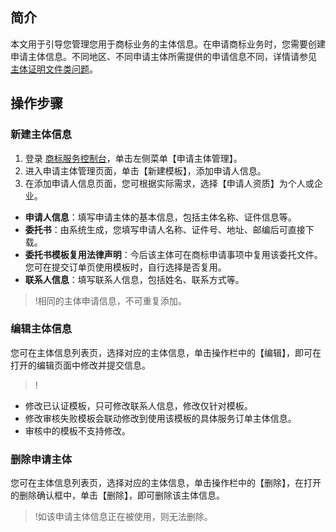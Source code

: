 ## 简介
本文用于引导您管理您用于商标业务的主体信息。在申请商标业务时，您需要创建申请主体信息。不同地区、不同申请主体所需提供的申请信息不同，详情请参见 [主体证明文件类问题](https://cloud.tencent.com/document/product/1145/38956)。

## 操作步骤
### 新建主体信息
1. 登录 [商标服务控制台](https://console.cloud.tencent.com/tmr)，单击左侧菜单【申请主体管理】。
2. 进入申请主体管理页面，单击【新建模板】，添加申请人信息。
3. 在添加申请人信息页面，您可根据实际需求，选择【申请人资质】为个人或企业。
 - **申请人信息**：填写申请主体的基本信息，包括主体名称、证件信息等。
 - **委托书**：由系统生成，您填写申请人名称、证件号、地址、邮编后可直接下载。
 - **委托书模板复用法律声明**：今后该主体可在商标申请事项中复用该委托文件。您可在提交订单页使用模板时，自行选择是否复用。
- **联系人信息**：填写联系人信息，包括姓名、联系方式等。

>!相同的主体申请信息，不可重复添加。


### 编辑主体信息
您可在主体信息列表页，选择对应的主体信息，单击操作栏中的【编辑】，即可在打开的编辑页面中修改并提交信息。

>!
- 修改已认证模板，只可修改联系人信息，修改仅针对模板。
- 修改审核失败模板会联动修改到使用该模板的具体服务订单主体信息。
- 审核中的模板不支持修改。


### 删除申请主体
您可在主体信息列表页，选择对应的主体信息，单击操作栏中的【删除】，在打开的删除确认框中，单击【删除】，即可删除该主体信息。

>!如该申请主体信息正在被使用，则无法删除。
